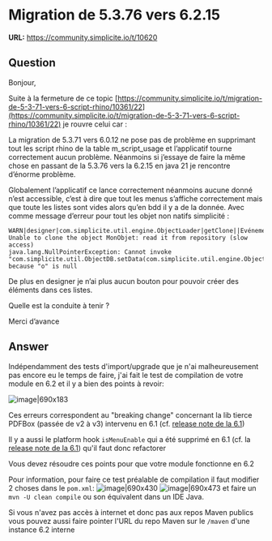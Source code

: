 # Migration de 5.3.76 vers 6.2.15

**URL:** https://community.simplicite.io/t/10620

## Question
Bonjour,

Suite à la fermeture de ce topic [https://community.simplicite.io/t/migration-de-5-3-71-vers-6-script-rhino/10361/22](https://community.simplicite.io/t/migration-de-5-3-71-vers-6-script-rhino/10361/22) je rouvre celui car :

La migration de 5.3.71 vers 6.0.12 ne pose pas de problème en supprimant tout les script rhino de la table m_script_usage et l’applicatif tourne correctement aucun problème. Néanmoins si j’essaye de faire la même chose en passant de la 5.3.76 vers la 6.2.15 en java 21 je rencontre d’énorme problème.

Globalement l’applicatif ce lance correctement néanmoins aucune donné n’est accessible, c’est à dire que tout les menus s’affiche correctement mais que toute les listes sont vides alors qu’en bdd il y a de la donnée. Avec comme message d’erreur pour tout les objet non natifs simplicité :

```
WARN|designer|com.simplicite.util.engine.ObjectLoader|getClone||Evénement: Unable to clone the object MonObjet: read it from repository (slow access)
java.lang.NullPointerException: Cannot invoke "com.simplicite.util.ObjectDB.setData(com.simplicite.util.engine.ObjectData)" because "o" is null

```

De plus en designer je n’ai plus aucun bouton pour pouvoir créer des éléments dans ces listes.

Quelle est la conduite à tenir ?

Merci d’avance

## Answer
Indépendamment des tests d'import/upgrade que je n'ai malheureusement pas encore eu le temps de faire, j'ai fait le test de compilation de votre module en 6.2 et il y a bien des points à revoir:

![image|690x183](upload://nEF9cQk6nQyqfgobCpKzUQOofAP.png)

Ces erreurs correspondent au "breaking change" concernant la lib tierce PDFBox (passée de v2 à v3) intervenu en 6.1 (cf.  [release note de la 6.1](https://docs.simplicite.io/versions/release-notes/v6-1#compatibility-breaking-changes))

Il y a aussi le platform hook `isMenuEnable` qui a été supprimé en 6.1 (cf. la [release note de la 6.1](https://docs.simplicite.io/versions/release-notes/v6-1/#compatibility-breaking-changes)) qu'il faut donc refactorer

Vous devez résoudre ces points pour que votre module fonctionne en 6.2

Pour information, pour faire ce test préalable de compilation il faut modifier 2 choses dans le `pom.xml`:
![image|690x430](upload://vYAiIldVEYQ289RAnsFKU2ZF8fk.png)
![image|690x473](upload://bxxoACLKTfDZyqeYZuE1HG8KrcK.png)
et faire un `mvn -U clean compile` ou son équivalent dans un IDE Java.

Si vous n'avez pas accès à internet et donc pas aux repos Maven publics vous pouvez aussi faire pointer l'URL du repo Maven sur le `/maven` d'une instance 6.2 interne
